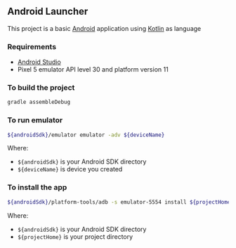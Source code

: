 Android Launcher
----------------------------

This project is a basic [Android](https://www.android.com/) application using [Kotlin](https://kotlinlang.org/) as language

### Requirements

* [Android Studio](https://developer.android.com/studio)
* Pixel 5 emulator API level 30 and platform version 11

### To build the project

```bash
gradle assembleDebug
```

### To run emulator

```bash
${androidSdk}/emulator emulator -adv ${deviceName} 
```

Where:
- `${androidSdk}` is your Android SDK directory
- `${deviceName}` is device you created

### To install the app

```bash
${androidSdk}/platform-tools/adb -s emulator-5554 install ${projectHome}/app/build/outputs/apk/debug/app-debug.apk
```

Where:
- `${androidSdk}` is your Android SDK directory
- `${projectHome}` is your project directory

